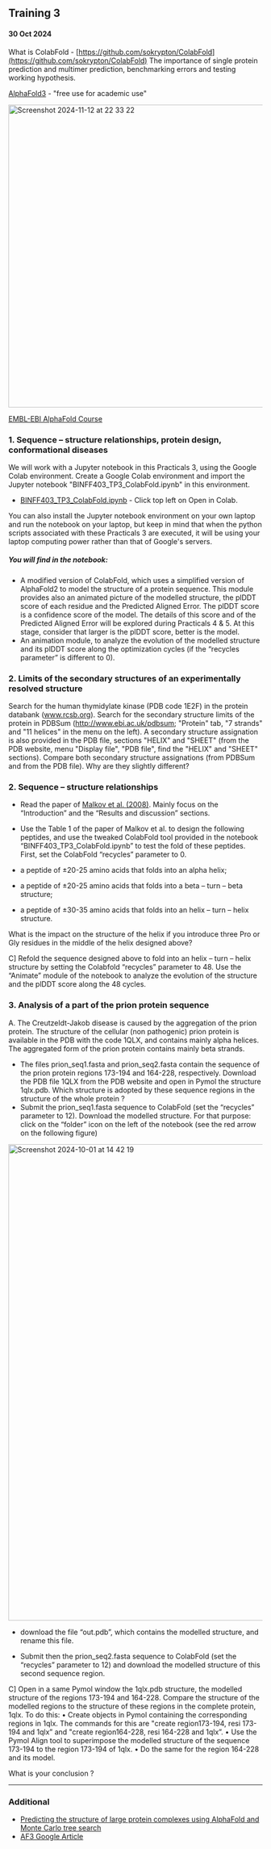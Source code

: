 ## Training 3
#### 30 Oct 2024

What is ColabFold - [https://github.com/sokrypton/ColabFold](https://github.com/sokrypton/ColabFold)
The importance of single protein prediction and multimer prediction, benchmarking errors and testing working hypothesis. 

[AlphaFold3](https://github.com/google-deepmind/alphafold3) - "free use for academic use" 

<img width="600" alt="Screenshot 2024-11-12 at 22 33 22" src="https://github.com/user-attachments/assets/bfb0fddc-0abb-4fde-a674-d07486e23b19">

[EMBL-EBI AlphaFold Course](https://www.ebi.ac.uk/training/online/courses/alphafold/an-introductory-guide-to-its-strengths-and-limitations/)

### 1. Sequence – structure relationships, protein design, conformational diseases

We will work with a Jupyter notebook in this Practicals 3, using the Google Colab environment. Create a Google Colab environment and import the Jupyter notebook "BINFF403_TP3_ColabFold.ipynb" in this environment.

- [BINFF403_TP3_ColabFold.ipynb](./BINFF403_TP3_ColabFold_colab.ipynb) - Click top left on Open in Colab.

You can also install the Jupyter notebook environment on your own laptop and run the notebook on your laptop, but keep in mind that when the python scripts associated with these Practicals 3 are executed, it will be using your laptop computing power rather than that of Google's servers.

##### You will find in the notebook:
- A modified version of ColabFold, which uses a simplified version of AlphaFold2 to model the structure of a protein sequence. This module provides also an animated picture of the modelled structure, the plDDT score of each residue and the Predicted Aligned Error. The plDDT score is a confidence score of the model. The details of this score and of the Predicted Aligned Error will be explored during Practicals 4 & 5. At this stage, consider that larger is the plDDT score, better is the model.
- An animation module, to analyze the evolution of the modelled structure and its plDDT score along the optimization cycles (if the “recycles parameter” is different to 0).

### 2. Limits of the secondary structures of an experimentally resolved structure

Search for the human thymidylate kinase (PDB code 1E2F) in the protein databank (www.rcsb.org). Search for the secondary structure limits of the protein in PDBSum (http://www.ebi.ac.uk/pdbsum; "Protein" tab, "7 strands" and "11 helices" in the menu on the left). A secondary structure assignation is also provided in the PDB file, sections "HELIX" and "SHEET" (from the PDB website, menu "Display file", "PDB file", find the "HELIX" and "SHEET" sections). Compare both secondary structure assignations (from PDBSum and from the PDB file). Why are they slightly different?

### 2. Sequence – structure relationships

- Read the paper of [Malkov et al. (2008)](https://link.springer.com/article/10.1007/s00894-008-0313-0). Mainly focus on the “Introduction” and the “Results and discussion” sections.
- Use the Table 1 of the paper of Malkov et al. to design the following peptides, and use the tweaked ColabFold tool provided in the notebook “BINFF403_TP3_ColabFold.ipynb” to test the fold of these peptides. First, set the ColabFold “recycles” parameter to 0.

- a peptide of ±20-25 amino acids that folds into an alpha helix;
- a peptide of ±20-25 amino acids that folds into a beta – turn – beta structure;
- a peptide of ±30-35 amino acids that folds into an helix – turn – helix structure.

What is the impact on the structure of the helix if you introduce three Pro or Gly residues in the middle of the helix designed above?

C] Refold the sequence designed above to fold into an helix – turn – helix structure by setting the Colabfold “recycles” parameter to 48. Use the “Animate” module of the notebook to analyze the evolution of the structure and the plDDT score along the 48 cycles.

### 3. Analysis of a part of the prion protein sequence

A. The Creutzeldt-Jakob disease is caused by the aggregation of the prion protein. The structure of the cellular (non pathogenic) prion protein is available in the PDB with the code 1QLX, and contains mainly alpha helices. The aggregated form of the prion protein contains mainly beta strands.

- The files prion_seq1.fasta and prion_seq2.fasta contain the sequence of the prion protein regions 173-194 and 164-228, respectively. Download the PDB file 1QLX from the PDB website and open in Pymol the structure 1qlx.pdb. Which structure is adopted by these sequence regions in the structure of the whole protein ?
- Submit the prion_seq1.fasta sequence to ColabFold (set the “recycles” parameter to 12). Download the modelled structure. For that purpose: click on the “folder” icon on the left of the notebook (see the red arrow on the following figure) 
<img width="944" alt="Screenshot 2024-10-01 at 14 42 19" src="https://github.com/user-attachments/assets/b5c2b1ec-82f5-4ebb-b8da-c8f3ff8116de">

- download the file “out.pdb”, which contains the modelled structure, and rename this file. 

- Submit then the prion_seq2.fasta sequence to ColabFold (set the “recycles” parameter to 12) and download the modelled structure of this second sequence region.

C] Open in a same Pymol window the 1qlx.pdb structure, the modelled structure of the regions 173-194 and 164-228. Compare the structure of the modelled regions to the structure of these regions in the complete protein, 1qlx. To do this:
• Create objects in Pymol containing the corresponding regions in 1qlx. The commands for this are "create region173-194, resi 173-194 and 1qlx” and "create region164-228, resi 164-228 and 1qlx”.
• Use the Pymol Align tool to superimpose the modelled structure of the sequence 173-194 to the region 173-194 of 1qlx.
• Do the same for the region 164-228 and its model.

What is your conclusion ?

---
### Additional 
- [Predicting the structure of large protein complexes using AlphaFold and Monte Carlo tree search](https://www.nature.com/articles/s41467-022-33729-4)
- [AF3 Google Article](https://blog.google/technology/ai/google-deepmind-isomorphic-alphafold-3-ai-model/#life-molecules)
